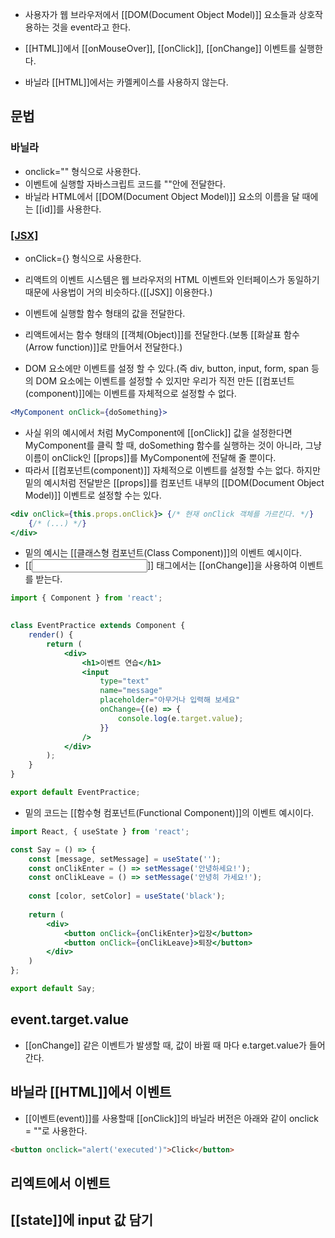 - 사용자가 웹 브라우저에서 [[DOM(Document Object Model)]] 요소들과 상호작용하는 것을 event라고 한다.

- [[HTML]]에서 [[onMouseOver]], [[onClick]], [[onChange]] 이벤트를 실행한다.

- 바닐라 [[HTML]]에서는 카멜케이스를 사용하지 않는다.

## 문법

### 바닐라

- onclick="" 형식으로 사용한다.
- 이벤트에 실행할 자바스크립트 코드를 ""안에 전달한다.
- 바닐라 HTML에서 [[DOM(Document Object Model)]] 요소의 이름을 달 때에는 [[id]]를 사용한다.

### [[JSX]](리액트)

- onClick={} 형식으로 사용한다.
- 리액트의 이벤트 시스템은 웹 브라우저의 HTML 이벤트와 인터페이스가 동일하기 때문에 사용법이 거의 비슷하다.([[JSX]] 이용한다.)

- 이벤트에 실행할 함수 형태의 값을 전달한다.
- 리액트에서는 함수 형태의 [[객체(Object)]]를 전달한다.(보통 [[화살표 함수(Arrow function)]]로 만들어서 전달한다.)

- DOM 요소에만 이벤트를 설정 할 수 있다.(즉 div, button, input, form, span 등의 DOM 요소에는 이벤트를 설정할 수 있지만 우리가 직전 만든 [[컴포넌트(component)]]에는 이벤트를 자체적으로 설정할 수 없다.

```jsx
<MyComponent onClick={doSomething}>
```

- 사실 위의 예시에서 처럼 MyComponent에 [[onClick]] 값을 설정한다면 MyComponent를 클릭 할 때, doSomething 함수를 실행하는 것이 아니라, 그냥 이름이 onClick인 [[props]]를 MyComponent에 전달해 줄 뿐이다.
- 따라서 [[컴포넌트(component)]] 자체적으로 이벤트를 설정할 수는 없다. 하지만 밑의 예시처럼 전달받은 [[props]]를 컴포넌트 내부의 [[DOM(Document Object Model)]] 이벤트로 설정할 수는 있다.

```jsx
<div onClick={this.props.onClick}> {/* 현재 onClick 객체를 가르킨다. */}
	{/* (...) */}
</div>
```

- 밑의 예시는 [[클래스형 컴포넌트(Class Component)]]의 이벤트 예시이다.
- [[<input>]] 태그에서는 [[onChange]]을 사용하여 이벤트를 받는다.

```jsx
import { Component } from 'react';

  
class EventPractice extends Component {
	render() {
		return (
			<div>
				<h1>이벤트 연습</h1>
				<input
					type="text"
					name="message"
					placeholder="아무거나 입력해 보세요"
					onChange={(e) => {
						console.log(e.target.value);
					}}
				/>
			</div>
		);
	}
}

export default EventPractice;
```

- 밑의 코드는 [[함수형 컴포넌트(Functional Component)]]의 이벤트 예시이다.

```jsx
import React, { useState } from 'react';

const Say = () => {
	const [message, setMessage] = useState('');
	const onClikEnter = () => setMessage('안녕하세요!');
	const onClikLeave = () => setMessage('안녕히 가세요!');
	
	const [color, setColor] = useState('black');
	
	return (
		<div>
			<button onClick={onClikEnter}>입장</button>
			<button onClick={onClikLeave}>퇴장</button>
		</div>
	)
};

export default Say;
```


## event.target.value

- [[onChange]] 같은 이벤트가 발생할 때, 값이 바뀔 때 마다 e.target.value가 들어간다.


## 바닐라 [[HTML]]에서 이벤트

- [[이벤트(event)]]를 사용할때 [[onClick]]의 바닐라 버전은 아래와 같이 onclick = ""로 사용한다.

```html
<button onclick="alert('executed')">Click</button>
```



## 리엑트에서 이벤트


## [[state]]에 input 값 담기
